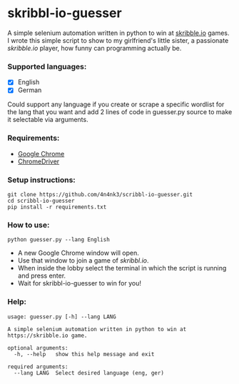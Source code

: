 # skribbl-io-guesser
A simple selenium automation written in python to win at [skribble.io](https://skribbl.io/) games.
I wrote this simple script to show to my girlfriend's little sister, a passionate _skribble.io_
player, how funny can programming actually be.

### Supported languages:
 - [x] English
 - [x] German

Could support any language if you create or scrape a specific wordlist for the lang that you want
and add 2 lines of code in guesser.py source to make it selectable via arguments.

### Requirements:
- [Google Chrome](https://www.google.com/chrome/)
- [ChromeDriver](https://github.com/SeleniumHQ/selenium/wiki/ChromeDriver)

### Setup instructions:
```
git clone https://github.com/4n4nk3/scribbl-io-guesser.git
cd scribbl-io-guesser
pip install -r requirements.txt
```

### How to use:
```
python guesser.py --lang English
```
- A new Google Chrome window will open.
- Use that window to join a game of _skribbl.io_.
- When inside the lobby select the terminal in which the script is running and press enter.
- Wait for skribbl-io-guesser to win for you!

### Help:
```
usage: guesser.py [-h] --lang LANG

A simple selenium automation written in python to win at https://skribble.io game.

optional arguments:
  -h, --help   show this help message and exit

required arguments:
  --lang LANG  Select desired language (eng, ger)

```